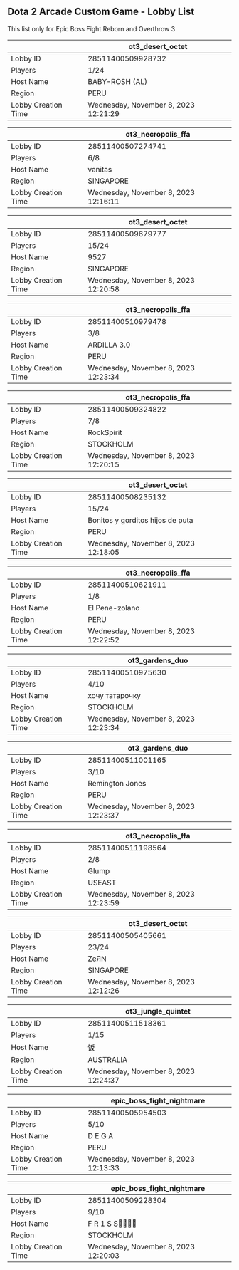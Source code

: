 ## Dota 2 Arcade Custom Game - Lobby List

This list only for Epic Boss Fight Reborn and Overthrow 3

|  | ot3_desert_octet |
| ------ | ------ |
| Lobby ID | 28511400509928732 |
| Players | 1/24 |
| Host Name | BABY-ROSH (AL) |
| Region | PERU |
| Lobby Creation Time | Wednesday, November 8, 2023 12:21:29 |


|  | ot3_necropolis_ffa |
| ------ | ------ |
| Lobby ID | 28511400507274741 |
| Players | 6/8 |
| Host Name | vanitas |
| Region | SINGAPORE |
| Lobby Creation Time | Wednesday, November 8, 2023 12:16:11 |


|  | ot3_desert_octet |
| ------ | ------ |
| Lobby ID | 28511400509679777 |
| Players | 15/24 |
| Host Name | 9527 |
| Region | SINGAPORE |
| Lobby Creation Time | Wednesday, November 8, 2023 12:20:58 |


|  | ot3_necropolis_ffa |
| ------ | ------ |
| Lobby ID | 28511400510979478 |
| Players | 3/8 |
| Host Name | ARDILLA 3.0 |
| Region | PERU |
| Lobby Creation Time | Wednesday, November 8, 2023 12:23:34 |


|  | ot3_necropolis_ffa |
| ------ | ------ |
| Lobby ID | 28511400509324822 |
| Players | 7/8 |
| Host Name | RockSpirit |
| Region | STOCKHOLM |
| Lobby Creation Time | Wednesday, November 8, 2023 12:20:15 |


|  | ot3_desert_octet |
| ------ | ------ |
| Lobby ID | 28511400508235132 |
| Players | 15/24 |
| Host Name | Bonitos y gorditos hijos de puta |
| Region | PERU |
| Lobby Creation Time | Wednesday, November 8, 2023 12:18:05 |


|  | ot3_necropolis_ffa |
| ------ | ------ |
| Lobby ID | 28511400510621911 |
| Players | 1/8 |
| Host Name | El Pene-zolano |
| Region | PERU |
| Lobby Creation Time | Wednesday, November 8, 2023 12:22:52 |


|  | ot3_gardens_duo |
| ------ | ------ |
| Lobby ID | 28511400510975630 |
| Players | 4/10 |
| Host Name | хочу татарочку |
| Region | STOCKHOLM |
| Lobby Creation Time | Wednesday, November 8, 2023 12:23:34 |


|  | ot3_gardens_duo |
| ------ | ------ |
| Lobby ID | 28511400511001165 |
| Players | 3/10 |
| Host Name | Remington Jones |
| Region | PERU |
| Lobby Creation Time | Wednesday, November 8, 2023 12:23:37 |


|  | ot3_necropolis_ffa |
| ------ | ------ |
| Lobby ID | 28511400511198564 |
| Players | 2/8 |
| Host Name | Glump |
| Region | USEAST |
| Lobby Creation Time | Wednesday, November 8, 2023 12:23:59 |


|  | ot3_desert_octet |
| ------ | ------ |
| Lobby ID | 28511400505405661 |
| Players | 23/24 |
| Host Name | ZeЯN |
| Region | SINGAPORE |
| Lobby Creation Time | Wednesday, November 8, 2023 12:12:26 |


|  | ot3_jungle_quintet |
| ------ | ------ |
| Lobby ID | 28511400511518361 |
| Players | 1/15 |
| Host Name | 饭 |
| Region | AUSTRALIA |
| Lobby Creation Time | Wednesday, November 8, 2023 12:24:37 |


|  | epic_boss_fight_nightmare |
| ------ | ------ |
| Lobby ID | 28511400505954503 |
| Players | 5/10 |
| Host Name | D E G A |
| Region | PERU |
| Lobby Creation Time | Wednesday, November 8, 2023 12:13:33 |


|  | epic_boss_fight_nightmare |
| ------ | ------ |
| Lobby ID | 28511400509228304 |
| Players | 9/10 |
| Host Name | F R 1 S S🐱‍👤🐱‍👤 |
| Region | STOCKHOLM |
| Lobby Creation Time | Wednesday, November 8, 2023 12:20:03 |


